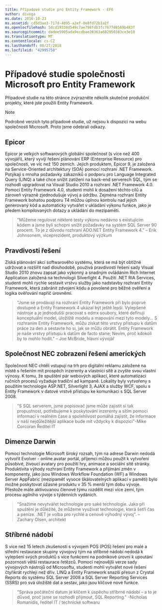 ```yaml
---
title: Případové studie pro Entity Framework - EF6
author: divega
ms.date: 2016-10-23
ms.assetid: cd5d3ae3-717d-4095-a2ef-0e8fd72b1a2f
ms.openlocfilehash: 5dcd19338d549c7ae798fdb3fc7677d8569b483f
ms.sourcegitcommit: dadee5905ada9ecdbae28363a682950383ce3e10
ms.translationtype: MT
ms.contentlocale: cs-CZ
ms.lasthandoff: 08/27/2018
ms.locfileid: "42995758"
---
```

# <a name="microsoft-case-studies-for-entity-framework"></a>Případové studie společnosti Microsoft pro Entity Framework
Případové studie na této stránce zvýrazněte několik skutečné produkční projekty, které jste použili Entity Framework.
> [!NOTE]
> Podrobné verzích tyto případové studie, už nejsou k dispozici na webu společnosti Microsoft. Proto jsme odebrali odkazy.

## <a name="epicor"></a>Epicor
Epicor je velkých softwarových globální společnost (s více než 400 vývojáři), který vyvíjí řešení plánování ERP (Enterprise Resource) pro společnosti, ve víc než 150 zemích.
Jejich produktem, Epicor 9, je založená na Service-Oriented architektury (SOA) pomocí rozhraní .NET Framework.
Potýkají s mnoha požadavky zákazníků o podporu pro Language Integrated Query (LINQ) a také chce snížit zatížení na back-end serverech SQL, tým se rozhodli upgradovat na Visual Studio 2010 a rozhraní .NET Framework 4.0.
Pomocí Entity Framework 4.0, studenti mohli k dosažení těchto cílů a zároveň výrazně zjednodušuje vývoj a údržbu.
Zejména rozhraní Entity Framework bohatou podporu T4 můžou úplnou kontrolu nad jejich generovaný kód a automaticky vytvářet v ukládání výkonu funkce, jako je předem kompilovaných dotazy a ukládání do mezipaměti.

> "Můžeme regulovat některé testy výkonu nedávno s existujícím kódem a jsme byli schopni snížit požadavky na systém SQL Server 90 procent.
To je z důvodu rozhraní ADO.NET Entity Framework 4." – Erik Johnsonem, viceprezident, produktový výzkum  

## <a name="veracity-solutions"></a>Pravdivosti řešení
Získá plánování akcí softwarového systému, která se má být obtížné udržovat a rozšířit nad dlouhodobě, používá pravdivosti řešení sady Visual Studio 2010 znovu zapsat jako výkonný a snadným ovládáním Rich Internet Application založená na technologii Silverlight 4.
Použití .NET RIA Services, studenti mohli rychle sestavit vrstvu služby jako nadstavby rozhraní Entity Framework, která zabránit zdvojení kódu a povolené pro běžné ověření a logika ověřování napříč úrovněmi.  

> "Jsme se prodávají na rozhraní Entity Framework při bylo poprvé dostupné a Entity Framework 4 ukázal být ještě lepší.
Vylepšené nástroje a je jednodušší pracovat s edmx soubory, které definují konceptuální model, úložiště modelu a mapování mezi tyto modely... S rozhraním Entity Framework, můžu získat této vrstvy přístupu k datům práce za den a sestavte ho si, jak se můžu obrátit.
Entity Framework je naše vrstvy přístupu k datům de facto stane; Nevím, proč kdokoli by to mohlo hodit." – Joe McBride, hlavní vývojář

## <a name="nec-display-solutions-of-america"></a>Společnost NEC zobrazení řešení amerických
Společnost NEC chtěli vstupují na trh pro digitální reklamu založené na místě s řešením mít prospěch inzerenty a vlastníci sítě a zvyšte svou vlastní výnosy.
K tomu, že spuštění pár webových aplikací, které automatizaci ručních procesů vyžaduje tradiční ad kampaně.
Lokality byly vytvořeny s použitím technologie ASP.NET, Silverlight 3, AJAX a služby WCF, spolu s Entity Framework v datové vrstvě přístupu ke komunikaci s SQL Server 2008.

> "S SQL serverem, jsme popisovač jsme může zajistit si tak propustnost, potřebujeme k poskytování inzerenty a sítím pomocí informací v reálném čase a spolehlivost pomáhá zajistit, že informace v naší nejdůležitější aplikace bude mít vždycky k dispozici"-Mike Corcoran Ředitel IT

## <a name="darwin-dimensions"></a>Dimenze Darwin
Pomocí technologie Microsoft široký rozsah, tým na adrese Darwin nedodá vytvořit Evolver - online avatar portál, příjemci můžou použít k vytvoření působivé, živoucí avatary pro použití hry, animace a sociální sítě stránky.
Produktivita výhody rozhraní Entity Framework a přijímání změn v komponenty, jako jsou Windows Workflow Foundation (WF) a Windows Server AppFabric (mezipaměť vysoce škálovatelných aplikací v paměti) bylo možné poskytovat úžasné produktu v 35 % menší tým dobu vývoje.
Přestože máte aktivovanou členové týmu rozdělit mezi více zemí, tým procesu agilního vývoje s týdenních vydáních.

 > "Snažíme nevytvářet technologie pro saké technologie. Jako při spuštění je důležité, že můžeme využívat technologie, která šetří čas a peníze.
 .NET je volba pro rychlé a cenově výhodný vývoj". – Zachary Olsen, architekt  

## <a name="silverware"></a>Stříbrné nádobí
S více než 15 letech zkušeností s vývojem POS (POS) řešení pro malé a střední restaurace skupiny vývojový tým na stříbrné nádobí nedodá k vylepšení svých produktů s více funkcemi na podnikové úrovni k upoutání pozornosti větší restaurace řetězců.
Pomocí nejnovější verze sady vývojových nástrojů od Microsoftu, studenti mohli vytvářet nové řešení čtyřikrát rychleji než dřív.
LINQ a Entity Framework snazší přesun z Crystal Reports do systému SQL Server 2008 a SQL Server Reporting Services (SSRS) pro svá úložiště dat a sestav, jako jsou klíčové nové funkce.

> "Správa počáteční datum je klíčem k úspěchu stříbrné nádobí – a to je důvod, proč jsme se rozhodli přijmout, SQL Reporting." -Nicholas Romanidis, ředitel IT / technické softwaru
